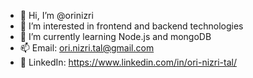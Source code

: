 - 👋 Hi, I’m @orinizri
- 👀 I’m interested in frontend and backend technologies
- 🌱 I’m currently learning Node.js and mongoDB
- 📫 Email: ori.nizri.tal@gmail.com
- 🎉 LinkedIn: https://www.linkedin.com/in/ori-nizri-tal/

